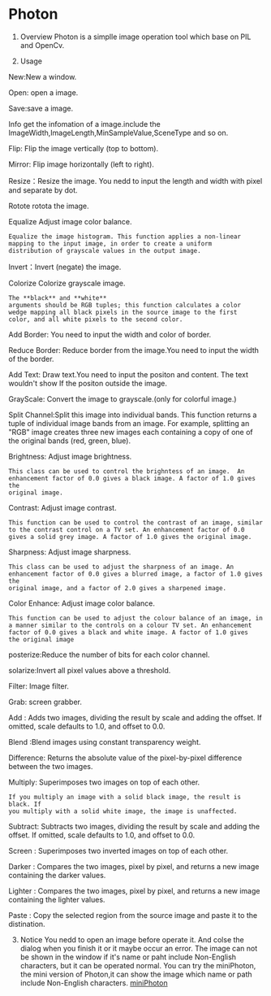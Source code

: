 # **Photon**

 1.  Overview 
    Photon is a simplle image operation tool which base on PIL and OpenCv.

 2. Usage 

New:New a window.

Open: open a image.

Save:save a image.

Info get the infomation of a image.include the ImageWidth,ImageLength,MinSampleValue,SceneType
and so on.


Flip: Flip the image vertically (top to bottom).

Mirror: Flip image horizontally (left to right).

Resize：Resize the image. You nedd to input the length and width with pixel and separate by dot.

Rotote rotota the image.

Equalize Adjust image color balance.

    Equalize the image histogram. This function applies a non-linear
    mapping to the input image, in order to create a uniform
    distribution of grayscale values in the output image.

Invert：Invert (negate) the image.

Colorize Colorize grayscale image.  
    
    The **black** and **white**
    arguments should be RGB tuples; this function calculates a color
    wedge mapping all black pixels in the source image to the first
    color, and all white pixels to the second color.

Add Border: You need to input the width and color of border.

Reduce Border: Reduce border from the image.You need to input the width of the border.

Add Text: Draw text.You need to input the positon and content. The text wouldn't show  If the positon outside the image.

GrayScale: Convert the image to grayscale.(only for colorful image.)

Split Channel:Split this image into individual bands. This function returns a
        tuple of individual image bands from an image. For example,
        splitting an "RGB" image creates three new images each
        containing a copy of one of the original bands (red, green,
        blue).

Brightness: Adjust image brightness.

    This class can be used to control the brighntess of an image.  An
    enhancement factor of 0.0 gives a black image. A factor of 1.0 gives the
    original image.

Contrast: Adjust image contrast.

    This function can be used to control the contrast of an image, similar
    to the contrast control on a TV set. An enhancement factor of 0.0
    gives a solid grey image. A factor of 1.0 gives the original image.

Sharpness: Adjust image sharpness.

    This class can be used to adjust the sharpness of an image. An
    enhancement factor of 0.0 gives a blurred image, a factor of 1.0 gives the
    original image, and a factor of 2.0 gives a sharpened image.

Color Enhance: Adjust image color balance.

    This function can be used to adjust the colour balance of an image, in
    a manner similar to the controls on a colour TV set. An enhancement
    factor of 0.0 gives a black and white image. A factor of 1.0 gives
    the original image

posterize:Reduce the number of bits for each color channel.

solarize:Invert all pixel values above a threshold.


Filter: Image filter.

Grab: screen grabber.

Add : Adds two images, dividing the result by scale and adding the
    offset. If omitted, scale defaults to 1.0, and offset to 0.0.

Blend :Blend images using constant transparency weight. 

Difference: Returns the absolute value of the pixel-by-pixel difference between the two images.

Multiply: Superimposes two images on top of each other.

    If you multiply an image with a solid black image, the result is black. If
    you multiply with a solid white image, the image is unaffected.

Subtract: Subtracts two images, dividing the result by scale and adding the
    offset. If omitted, scale defaults to 1.0, and offset to 0.0.

Screen : Superimposes two inverted images on top of each other.

Darker : Compares the two images, pixel by pixel, and returns a new image
    containing the darker values.

Lighter : Compares the two images, pixel by pixel, and returns a new image containing the lighter values.

Paste : Copy the selected region from the source image and paste it to the distination.

 3. Notice
   You nedd to open an image before operate it. And colse the dialog when 
   you finish it or it maybe occur an error.
   The image can not be shown in the window if it's name or paht include Non-English characters, but it can be operated normal.
   You can try the miniPhoton, the mini version of Photon,it can show the image
   which name or path include Non-English characters. 
   [miniPhoton](https://github.com/WellenWoo/miniPhoton)
